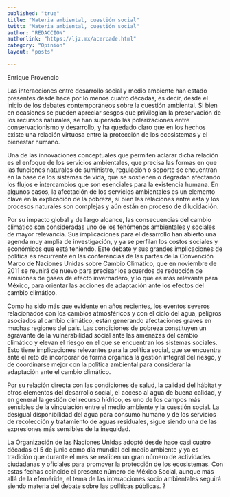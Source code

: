 ```yaml
---
published: "true"
title: "Materia ambiental, cuestión social"
twitt: "Materia ambiental, cuestión social"
author: "REDACCION"
authorlink: "https://ljz.mx/acercade.html"
category: "Opinión"
layout: "posts"

---
```



  Enrique Provencio



  Las interacciones entre desarrollo social y medio ambiente han estado presentes desde hace por lo menos cuatro décadas, es decir, desde el inicio de los debates contemporáneos sobre la cuestión ambiental. Si bien en ocasiones se pueden apreciar sesgos que privilegian la preservación de los recursos naturales, se han superado las polarizaciones entre conservacionismo y desarrollo, y ha quedado claro que en los hechos existe una relación virtuosa entre la protección de los ecosistemas y el bienestar humano.



  Una de las innovaciones conceptuales que permiten aclarar dicha relación es el enfoque de los servicios ambientales, que precisa las formas en que las funciones naturales de suministro, regulación o soporte se encuentran en la base de los sistemas de vida, que se sostienen o degradan afectando los flujos e intercambios que son esenciales para la existencia humana. En algunos casos, la afectación de los servicios ambientales es un elemento clave en la explicación de la pobreza, si bien las relaciones entre ésta y los procesos naturales son complejas y aún están en proceso de dilucidación.



  Por su impacto global y de largo alcance, las consecuencias del cambio climático son consideradas uno de los fenómenos ambientales y sociales de mayor relevancia. Sus implicaciones para el desarrollo han abierto una agenda muy amplia de investigación, y ya se perfilan los costos sociales y económicos que está teniendo. Este debate y sus grandes implicaciones de política es recurrente en las conferencias de las partes de la Convención Marco de Naciones Unidas sobre Cambio Climático, que en noviembre de 2011 se reunirá de nuevo para precisar los acuerdos de reducción de emisiones de gases de efecto invernadero, y lo que es más relevante para México, para orientar las acciones de adaptación ante los efectos del cambio climático.



  Como ha sido más que evidente en años recientes, los eventos severos relacionados con los cambios atmosféricos y con el ciclo del agua, peligros asociados al cambio climático, están generando afectaciones graves en muchas regiones del país. Las condiciones de pobreza constituyen un agravante de la vulnerabilidad social ante las amenazas del cambio climático y elevan el riesgo en el que se encuentran los sistemas sociales. Esto tiene implicaciones relevantes para la política social, que se encuentra ante el reto de incorporar de forma orgánica la gestión integral del riesgo, y de coordinarse mejor con la política ambiental para considerar la adaptación ante el cambio climático.



  Por su relación directa con las condiciones de salud, la calidad del hábitat y otros elementos del desarrollo social, el acceso al agua de buena calidad, y en general la gestión del recurso hídrico, es uno de los campos más sensibles de la vinculación entre el medio ambiente y la cuestión social. La desigual disponibilidad del agua para consumo humano y de los servicios de recolección y tratamiento de aguas residuales, sigue siendo una de las expresiones más sensibles de la inequidad.



  La Organización de las Naciones Unidas adoptó desde hace casi cuatro décadas el 5 de junio como día mundial del medio ambiente y ya es tradición que durante el mes se realicen un gran número de actividades ciudadanas y oficiales para promover la protección de los ecosistemas. Con estas fechas coincide el presente número de México Social, aunque más allá de la efeméride, el tema de las interacciones socio ambientales seguirá siendo materia del debate sobre las políticas públicas. ?

